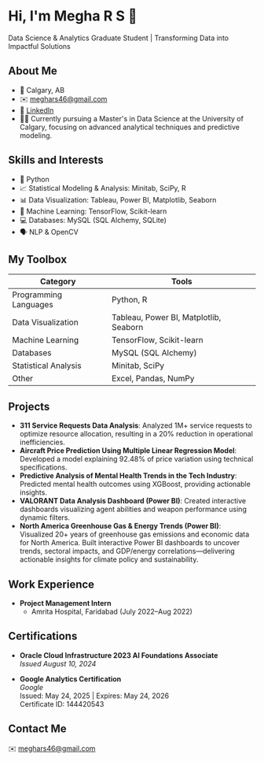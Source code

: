 # Hi, I'm Megha R S 👋

Data Science & Analytics Graduate Student | Transforming Data into Impactful Solutions

## About Me

- 📍 Calgary, AB
- ✉️ [meghars46@gmail.com](mailto:meghars46@gmail.com)
- 💼 [LinkedIn](https://linkedin.com/in/megha-rs)
- 👩‍🎓 Currently pursuing a Master's in Data Science at the University of Calgary, focusing on advanced analytical techniques and predictive modeling.

## Skills and Interests

- 🐍 Python
- 📈 Statistical Modeling & Analysis: Minitab, SciPy, R
- 📊 Data Visualization: Tableau, Power BI, Matplotlib, Seaborn
- 🤖 Machine Learning: TensorFlow, Scikit-learn
- 💻 Databases: MySQL (SQL Alchemy, SQLite)
- 🗣️ NLP & OpenCV

## My Toolbox

| Category               | Tools                                                                                                                                |
| ---------------------- | ------------------------------------------------------------------------------------------------------------------------------------ |
| Programming Languages  | Python, R                                                                                                                           |
| Data Visualization     | Tableau, Power BI, Matplotlib, Seaborn                                                                                             |
| Machine Learning       | TensorFlow, Scikit-learn                                                                                                            |
| Databases              | MySQL (SQL Alchemy)                                                                                                                |
| Statistical Analysis   | Minitab, SciPy                                                                                                                      |
| Other                  | Excel, Pandas, NumPy                                                                                                                |


## Projects

- **311 Service Requests Data Analysis**: Analyzed 1M+ service requests to optimize resource allocation, resulting in a 20% reduction in operational inefficiencies.
- **Aircraft Price Prediction Using Multiple Linear Regression Model**: Developed a model explaining 92.48% of price variation using technical specifications.
- **Predictive Analysis of Mental Health Trends in the Tech Industry**: Predicted mental health outcomes using XGBoost, providing actionable insights.
- **VALORANT Data Analysis Dashboard (Power BI)**: Created interactive dashboards visualizing agent abilities and weapon performance using dynamic filters.
- **North America Greenhouse Gas & Energy Trends (Power BI)**: Visualized 20+ years of greenhouse gas emissions and economic data for North America. Built interactive Power BI dashboards to uncover trends, sectoral impacts, and GDP/energy correlations—delivering actionable insights for climate policy and sustainability.



## Work Experience

- **Project Management Intern**
  - Amrita Hospital, Faridabad (July 2022–Aug 2022)

## Certifications

- **Oracle Cloud Infrastructure 2023 AI Foundations Associate**  
  *Issued August 10, 2024*

- **Google Analytics Certification**  
  *Google*  
  Issued: May 24, 2025 | Expires: May 24, 2026  
  Certificate ID: 144420543


## Contact Me

✉️ [meghars46@gmail.com](mailto:meghars46@gmail.com)
